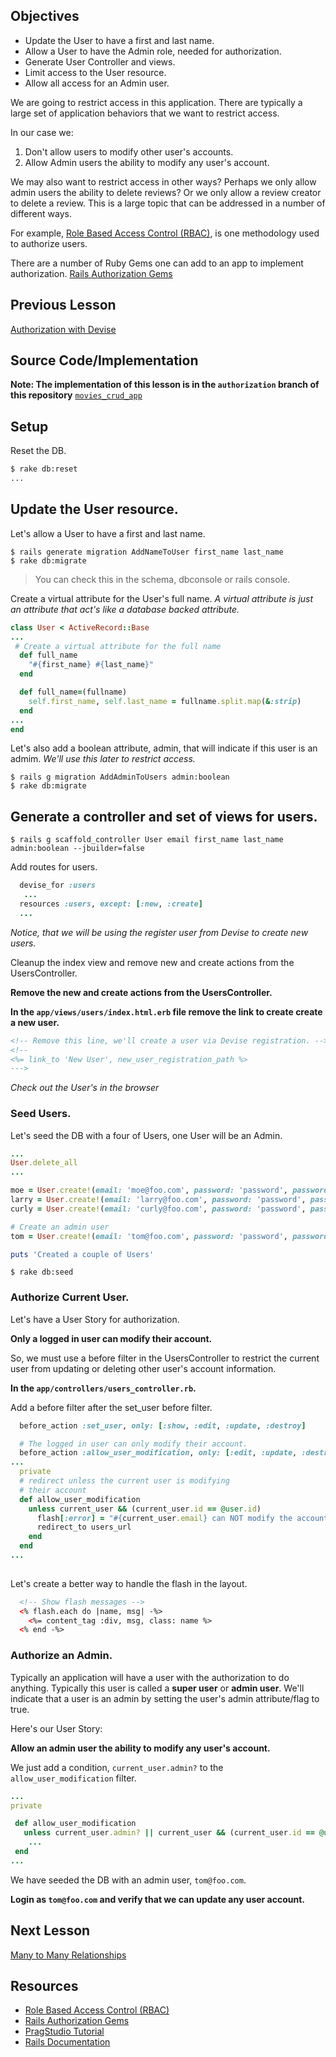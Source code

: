## Objectives


* Update the User to have a first and last name.
* Allow a User to have the Admin role, needed for  authorization.
* Generate User Controller and views.
* Limit access to the User resource.
* Allow all access for an Admin user.


We are going to restrict access in this application. There are typically a large set of application behaviors that we want to restrict access.

In our case we:

1. Don't allow users to modify other user's accounts.
2. Allow Admin users the ability to modify any user's account.

We may also want to restrict access in other ways? Perhaps we only allow admin users the ability to delete reviews? Or we only allow a review creator to delete a review. This is a large topic that can be addressed in a number of different ways. 

For example, [Role Based Access Control (RBAC)](https://en.wikipedia.org/wiki/Role-based_access_control), is one methodology used to authorize users. 

There are a number of Ruby Gems one can add to an app to implement authorization. [Rails Authorization Gems](https://www.ruby-toolbox.com/categories/rails_authorization)

## Previous Lesson

[Authorization with Devise](Authorization.md)

## Source Code/Implementation

**Note: The implementation of this lesson is in the `authorization` branch of this repository**
[`movies_crud_app`](https://github.com/tdyer/movies_crud_app)

## Setup

Reset the DB. 

```bash
$ rake db:reset
...
``` 

## Update the User resource.

Let's allow a User to have a first and last name. 

```
$ rails generate migration AddNameToUser first_name last_name
$ rake db:migrate
```

> You can check this in the schema, dbconsole or rails console.

Create a virtual attribute for the User's full name. _A virtual attribute is just an attribute that act's like a database backed attribute._

```ruby
class User < ActiveRecord::Base
...
 # Create a virtual attribute for the full name                                                                       
  def full_name
    "#{first_name} #{last_name}"
  end

  def full_name=(fullname)
    self.first_name, self.last_name = fullname.split.map(&:strip)
  end
...
end
```

Let's also add a boolean attribute, admin, that will indicate if this user is an admim. _We'll use this later to restrict access._

```
$ rails g migration AddAdminToUsers admin:boolean
$ rake db:migrate
```


## Generate a controller and set of views for users.

```
$ rails g scaffold_controller User email first_name last_name admin:boolean --jbuilder=false
```

Add routes for users.

```ruby
  devise_for :users
   ...
  resources :users, except: [:new, :create]
  ...
```

_Notice, that we will be using the register user from Devise to create new users._

Cleanup the index view and remove new and create actions from the UsersController.

**Remove the new and create actions from the UsersController.**

**In the `app/views/users/index.html.erb` file remove the link to create create a new user.**

```html
<!-- Remove this line, we'll create a user via Devise registration. -->
<!-- 
<%= link_to 'New User', new_user_registration_path %>
--->
```

_Check out the User's in the browser_

### Seed Users.

Let's seed the DB with a four of Users, one User will be an Admin.

```ruby
...
User.delete_all
...

moe = User.create!(email: 'moe@foo.com', password: 'password', password_confirmation: 'password', first_name: 'Moe', last_name: 'Howard', admin: false)
larry = User.create!(email: 'larry@foo.com', password: 'password', password_confirmation: 'password', first_name: 'Larry', last_name: 'Fine', admin: false)
curly = User.create!(email: 'curly@foo.com', password: 'password', password_confirmation: 'password', first_name: 'Curly', last_name: 'Howard', admin: false)

# Create an admin user                                                                                                 
tom = User.create!(email: 'tom@foo.com', password: 'password', password_confirmation: 'password', first_name: 'Tom', last_name: 'Jones', admin: true)

puts 'Created a couple of Users'

```

```
$ rake db:seed
```

### Authorize Current User.

Let's have a User Story for authorization.

**Only a logged in user can modify their account.**

So, we must use a before filter in the UsersController to restrict the current user from updating or deleting other user's account information.

**In the `app/controllers/users_controller.rb`.**

Add a before filter after the set_user before filter.

```ruby
  before_action :set_user, only: [:show, :edit, :update, :destroy]

  # The logged in user can only modify their account.                                                                  
  before_action :allow_user_modification, only: [:edit, :update, :destroy]
...
  private
  # redirect unless the current user is modifying 
  # their account                                       
  def allow_user_modification
    unless current_user && (current_user.id == @user.id)
      flash[:error] = "#{current_user.email} can NOT modify the account for #{@user.email}"
      redirect_to users_url
    end
  end  
...
  
```

Let's create a better way to handle the flash in the layout.

```html
  <!-- Show flash messages -->
  <% flash.each do |name, msg| -%>
    <%= content_tag :div, msg, class: name %>
  <% end -%>
```

### Authorize an Admin.

Typically an application will have a user with the authorization to do anything. Typically this user is called a **super user** or **admin user**. We'll indicate that a user is an admin by setting the user's admin attribute/flag to true.

Here's our User Story:

**Allow an admin user the ability to modify any user's account.**

We just add a condition, `current_user.admin?` to the `allow_user_modification` filter.

```ruby
...
private

 def allow_user_modification
   unless current_user.admin? || current_user && (current_user.id == @user.id)
    ...
 end
...
```
We have seeded the DB with an admin user, `tom@foo.com`.

**Login as `tom@foo.com` and verify that we can update any user account.** 


## Next Lesson

[Many to Many Relationships](HasManyThrough.md)

## Resources
* [Role Based Access Control (RBAC)](https://en.wikipedia.org/wiki/Role-based_access_control)
* [Rails Authorization Gems](https://www.ruby-toolbox.com/categories/rails_authorization)
* [PragStudio Tutorial](https://pragmaticstudio.com/courses/rails-ii)
* [Rails Documentation](http://api.rubyonrails.org/)

